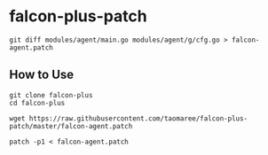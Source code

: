 # falcon-plus-patch

```
git diff modules/agent/main.go modules/agent/g/cfg.go > falcon-agent.patch

```

## How to Use

```
git clone falcon-plus
cd falcon-plus

wget https://raw.githubusercontent.com/taomaree/falcon-plus-patch/master/falcon-agent.patch

patch -p1 < falcon-agent.patch

```
